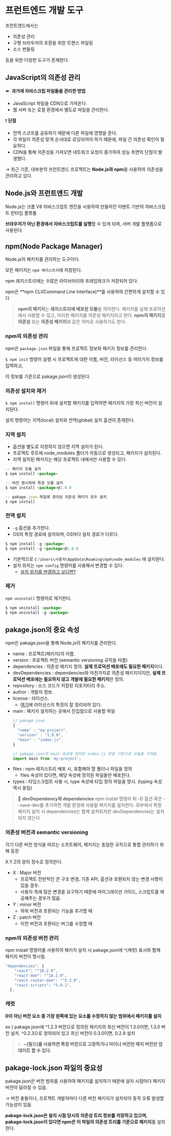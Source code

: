 # 프런트엔드 개발 도구

프런트엔드에서는

- 의존성 관리
- 구형 브라우저의 호환을 위한 트랜스 파일링
- 소스 번들링

등을 위한 다양한 도구가 존재한다.

## JavaScript의 의존성 관리

⬅️  **과거에 자바스크립 파일들을 관리한 방법**

- JavaScript 파일을 CDN으로 가져온다.
- 웹 서버 또는 로컬 환경에서 별도로 파일을 관리한다.

❗ **단점**

- 전역 스코프를 공유하기 때문에 다른 파일에 영향을 준다.
- 각 파일이 의존성 맞게 순서대로 로딩되어야 하기 때문에, 파일 간 의존성 확인이 필요하다.
- CDN을 통해 의존성을 가져오면 네트워크 요청이 증가하여 성능 측면의 단점이 발생했다.

→ 최근 기준, 대부분의 프런트엔드 프로젝트는 **Node.js와 npm**을 사용하여 의존성을 관리하고 있다.

## Node.js와 프런트엔드 개발

Node.js는 크롬 V8 자바스크립트 엔진을 사용하여 만들어진 이벤트 기반의 자바스크립트 런타임 플랫폼

**브라우저가 아닌 환경에서 자바스크립트를 실행**할 수 있게 되며, 서버 개발 플랫폼으로 사용된다.

## npm(Node Package Manager)

Node.js의 패키지를 관리하는 도구이다.

모든 패키지는 `npm 레지스트리`에 저장된다.

npm 레지스트리에는 수많은 라이브러리와 프레임워크가 저장되어 있다.

npm은 **npm CLI(Command Line Interface)**를 사용하여 간편하게 설치할 수 있다

> **npm의 패키지**는 **레지스트리에 배포된 모듈**을 의미한다.
> 패키지를 실제 프로덕션에서 사용할 수 있고, 이러한 패키지를 의존성 패키지라고 한다.
> **npm의 패키지**를 **의존성** 또는 **의존성 패키지**와 같은 의미로 사용하기도 한다.

### npm의 의존성 관리

npm은 `package.json` 파일을 통해 프로젝트 정보와 패키지 정보를 관리한다.

`$ npm init` 명령어 실행 시 프로젝트에 대한 이름, 버전, 라이선스 등 여러가지 정보를 입력하고,

이 정보를 기준으로 pakage.json이 생성된다.

### 의존성 설치와 제거

`$ npm install` 명령어 뒤에 설치할 패키지를 입력하면 패키지의 가장 최신 버전이 설치된다.

설치 명령어는 지역(local) 설치와 전역(global) 설치 옵션이 존재한다.

### **지역 설치**

- 옵션을 별도로 지정하지 않으면 지역 설치가 된다.
- 프로젝트 루트에 node_modules 폴더가 자동으로 생성되고, 패키지가 설치된다.
- 지역 설치된 패키지는 해당 프로젝트 내에서만 사용할 수 있다.

```jsx
-- 패키지 모듈 설치
$ npm install <package>

-- 버전 명시하여 특정 모듈 설치
$ npm install <package>@1.0.0

-- pakage.json 파일에 정의된 의존성 패키지 모두 설치
$ npm install
```

### 전역 설치

- `-g` 옵션을 추가한다.
- OS의 특정 경로에 설치되며, OS마다 설치 경로가 다르다.

```jsx
$ npm install -g <package>
$ npm install -g <package>@1.0.0
```

- 기본적으로 `C:\Users\사용자\AppData\Roaming\npm\node_modules` 에 설치된다.
- 설치 위치는 `npm config` 명령어를 사용해서 변경할 수 있다.
  - [설치 위치를 변경하고 싶다면?](https://www.davidyardy.com/blog/change-default-global-installation-directory-for-nodejs-on-windows/)

### 제거

`npm uninstall` 명령어로 제거한다.

```jsx
$ npm uninstall <package>
$ npm uninstall -g <package>
```

## pakage.json의 중요 속성

npm은 pakage.json을 통해 Node.js의 패키지를 관리한다.

- name : 프로젝트(패키지)의 이름.
- version : 프로젝트 버전 (semantic versioning 규칙을 따름)
- dependencies : 의존성 패키지 정의. **실제 프로덕션 배포에도 필요한 패키지**이다.
- devDependencies : dependencies와 마찬가지로 의존성 패키지이지만, **실제 프로덕션 배포에는 필요하지 않고 개발에 필요한 패키지**만 정의.
- repository : 소스 코드가 저장된 리포지터리 주소.
- author : 개발자 정보.
- license : 라이선스.
  - [여기](https://olis.or.kr/)에 라이선스의 특징이 잘 정리되어 있다.
- main : 패키지 설치하는 곳에서 진입점으로 사용할 파일
  ```jsx
  // pakage.json
  {
  	"name" : "my-project",
  	"version" : "1.0.0",
  	"main" : "index.js"
  }

  // pakage.json의 main 속성에 정의된 index.js 파일 기준으로 모듈을 가져옴.
  import main from 'my-project';
  ```
- files : npm 레지스트리 배포 시, 포함해야 할 폴더나 파일을 정의
  - files 속성이 있다면, 해당 속성에 정의된 파일들만 배포한다.
- types : 타입스크립트 사용 시, type 속성에 타입 정의 파일을 명시. (typing 속성 역시 동일)

> 🍳 **devDependency와 dependencies**
> npm install 명령어 뒤 -D 옵션 혹은 --save-dev를 추가하면 개발 환경에 사용될 패키지를 설치한다.
> 외부에서 특정 패키지 설치 시 dependencies는 함께 설치되지만 devDependencies는 설치되지 않는다.

### 의존성 버전과 semantic versioning

각기 다른 버전 방식을 따르는 소프트웨어, 패키지는 동일한 규칙으로 통합 관리하기 위해 등장

X.Y.Z의 양의 정수로 정의한다.

- X : Major 버전
  - 프로젝트 전반적인 큰 구조 변경, 기존 API, 옵션과 호환되지 않는 변경 사항이 있을 경우.
  - 사용자 측에 많은 변경을 요구하기 때문에 마이그레이션 가이드, 스크립트를 제공해주는 경우가 많음.
- Y : minor 버전
  - 하위 버전과 호환되는 기능을 추가할 때
- Z : patch 버전
  - 이전 버전과 호환되는 버그를 수정할 때

### npm의 의존성 버전 관리

npm install 명령어를 사용하여 패키지 설치 시 pakage.json에 ^(캐럿) 표시와 함께 패키지 버전이 명시됨.

```jsx
"dependencies": {
    "react": "^18.2.0",
    "react-dom": "^18.2.0",
    "react-router-dom": "^5.3.0",
    "react-scripts": "5.0.1",
  },
```

### 캐럿

**0이 아닌 버전 요소 중 가장 왼쪽에 있는 요소를 수정하지 않는 범위에서 패키지를 설치**

ex ) pakage.json에 ^1.2.3 버전으로 정의된 패키지의 최신 버전이 1.3.0이면, 1.3.0 버전 설치.
^0.2.3으로 정의되어 있고 최신 버전이 0.3.0이면, 0.2.9 설치

> 💡  **~(틸드)를 사용하면 특정 버전으로 고정하거나 마이너 버전만 패치 버전만 업데이트 할 수 있다.**

## pakage-lock.json 파일의 중요성

pakage.json은 버전 범위를 사용하여 패키지를 설치하기 때문에 설치 시점마다 패키지 버전이 달라질 수 있음.

→ 버전 충돌이나, 프로젝트 개발자마다 다른 버전 패키지가 설치되어 동작 오류 발생할 가능성이 있음.

**pakage-lock.json은 설치 시점 당시의 의존성 트리 정보를 저장하고 있으며, pakage-lock.json이 있다면 npm은 이 파일의 의존성 트리를 기준으로 패키지**를 설치한다.
